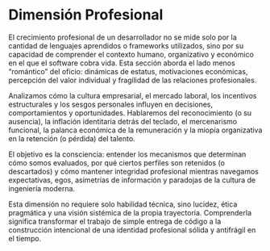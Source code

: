 # Dimensión Profesional

El crecimiento profesional de un desarrollador no se mide solo por la cantidad de lenguajes aprendidos o frameworks utilizados, sino por su capacidad de comprender el contexto humano, organizativo y económico en el que el software cobra vida. Esta sección aborda el lado menos “romántico” del oficio: dinámicas de estatus, motivaciones económicas, percepción del valor individual y fragilidad de las relaciones profesionales.

Analizamos cómo la cultura empresarial, el mercado laboral, los incentivos estructurales y los sesgos personales influyen en decisiones, comportamientos y oportunidades. Hablaremos del reconocimiento (o su ausencia), la inflación identitaria detrás del teclado, el mercenarismo funcional, la palanca económica de la remuneración y la miopía organizativa en la retención (o pérdida) del talento.

El objetivo es la consciencia: entender los mecanismos que determinan cómo somos evaluados, por qué ciertos perfiles son retenidos (o descartados) y cómo mantener integridad profesional mientras navegamos expectativas, egos, asimetrías de información y paradojas de la cultura de ingeniería moderna.

Esta dimensión no requiere solo habilidad técnica, sino lucidez, ética pragmática y una visión sistémica de la propia trayectoria. Comprenderla significa transformar el trabajo de simple entrega de código a la construcción intencional de una identidad profesional sólida y antifrágil en el tiempo.
